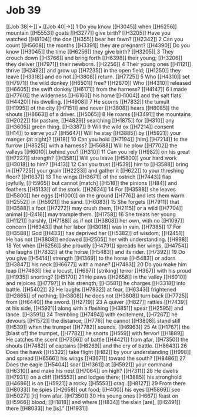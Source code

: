 # Job 39
[[Job 38|←]] • [[Job 40|→]]
1 Do you know [[H3045]] when [[H6256]] mountain [[H5553]] goats [[H3277]] give birth? [[H3205]] Have you watched [[H8104]] the doe [[H355]] bear her fawn? [[H2342]] 
2 Can you count [[H5608]] the months [[H3391]] they are pregnant? [[H4390]] Do you know [[H3045]] the time [[H6256]] they give birth? [[H3205]] 
3 They crouch down [[H3766]] and bring forth [[H6398]] their young; [[H3206]] they deliver [[H7971]] their newborn. [[H2256]] 
4 Their young ones [[H1121]] thrive [[H2492]] and grow up [[H7235]] in the open field; [[H1250]] they leave [[H3318]] and do not [[H3808]] return. [[H7725]] 
5 Who [[H4310]] set [[H7971]] the wild donkey [[H6501]] free? [[H2670]] Who [[H4310]] released [[H6605]] the swift donkey [[H6171]] from the harness? [[H4147]] 
6 I made [[H7760]] the wilderness [[H6160]] his home [[H1004]] and the salt flats [[H4420]] his dwelling. [[H4908]] 
7 He scorns [[H7832]] the tumult [[H1995]] of the city [[H7151]] and never [[H3808]] hears [[H8085]] the shouts [[H8663]] of a driver. [[H5065]] 
8 He roams [[H3491]] the mountains [[H2022]] for pasture, [[H4829]] searching [[H1875]] for [[H310]] any [[H3605]] green thing. [[H3387]] 
9 Will the wild ox [[H7214]] consent [[H14]] to serve you? [[H5647]] Will he stay [[H3885]] by [[H5921]] your manger {at night}? [[H18]] 
10 Can you hold [[H7194]] [him] [[H7214]] to the furrow [[H8525]] with a harness? [[H5688]] Will he plow [[H7702]] the valleys [[H6010]] behind you? [[H310]] 
11 Can you rely [[H982]] on his  great [[H7227]] strength? [[H3581]] Will you leave [[H5800]] your hard work [[H3018]] to him? [[H413]] 
12 Can you trust [[H539]] him  to [[H3588]] bring in [[H7725]] your grain [[H2233]] and gather it [[H622]] to your threshing floor? [[H1637]] 
13 The wings [[H3671]] of the ostrich [[H7443]] flap joyfully, [[H5965]] but cannot [match] [[H518]] the pinions [[H84]] and feathers [[H5133]] of the stork. [[H2624]] 
14 For [[H3588]] she leaves [[H5800]] her eggs [[H1000]] on the ground [[H776]] and lets them warm [[H2552]] in [[H5921]] the sand. [[H6083]] 
15 She forgets [[H7911]] that [[H3588]] a foot [[H7272]] may crush them, [[H2115]] or a wild [[H7704]] animal [[H2416]] may trample them. [[H1758]] 
16 She treats her young [[H1121]] harshly, [[H7188]] as if not [[H3808]] her own,  with no [[H1097]] concern [[H6343]] that her labor [[H3018]] was in vain. [[H7385]] 
17 For [[H3588]] God [[H433]] has deprived her [[H5382]] of wisdom; [[H2451]] He has not [[H3808]] endowed [[H2505]] her  with understanding. [[H998]] 
18 Yet when [[H6256]] she proudly [[H4791]] spreads her wings, [[H4754]] she laughs [[H7832]] at the horse [[H5483]] and its rider. [[H7392]] 
19 Do you give [[H5414]] strength [[H1369]] to the horse [[H5483]] or adorn [[H3847]] his neck [[H6677]] with a mane? [[H7483]] 
20 Do you make him leap [[H7493]] like a locust, [[H697]] [striking] terror [[H367]] with his proud [[H1935]] snorting? [[H5170]] 
21 He paws [[H2658]] in the valley [[H6010]] and rejoices [[H7797]] in his strength; [[H3581]] he charges [[H3318]] into battle. [[H5402]] 
22 He laughs [[H7832]] at fear, [[H6343]] frightened [[H2865]] of nothing; [[H3808]] he does not [[H3808]] turn back [[H7725]] from [[H6440]] the sword. [[H2719]] 
23 A quiver [[H827]] rattles [[H7439]] at his side, [[H5921]] along with a flashing [[H3851]] spear [[H2595]] and lance. [[H3591]] 
24 Trembling [[H7494]] with excitement, [[H7267]] he devours [[H1572]] the distance; [[H776]] he cannot [[H3808]] stand still [[H539]] when the trumpet [[H7782]] sounds. [[H6963]] 
25 At [[H1767]] the [blast of] the trumpet, [[H7782]] he snorts [[H559]] with fervor! [[H1889]] He catches the scent [[H7306]] of battle [[H4421]] from afar, [[H7350]] the shouts [[H7482]] of captains [[H8269]] and the cry of battle. [[H8643]] 
26 Does the hawk [[H5322]] take flight [[H82]] by your understanding [[H998]] and spread [[H6566]] his wings [[H3671]] toward the south? [[H8486]] 
27 Does the eagle [[H5404]] soar [[H1361]] at [[H5921]] your command [[H6310]] and make his nest [[H7064]] on high? [[H7311]] 
28 He dwells [[H7931]] on a cliff [[H5553]] and lodges there; [[H3885]] his stronghold [[H4686]] is on [[H5921]] a rocky [[H5553]] crag. [[H8127]] 
29 From there [[H8033]] he spies [[H2658]] out food; [[H400]] his eyes [[H5869]] see [[H5027]] [it] from afar. [[H7350]] 
30 His young ones [[H667]] feast on [[H5966]] blood; [[H1818]] and where [[H834]] the slain [are], [[H2491]] there [[H8033]] he [is].” [[H1931]] 
